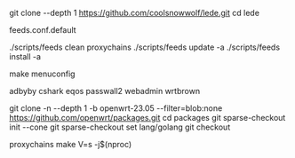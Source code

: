 git clone --depth 1 https://github.com/coolsnowwolf/lede.git
cd lede

feeds.conf.default 

./scripts/feeds clean
proxychains ./scripts/feeds update -a
./scripts/feeds install -a


 make menuconfig
 
adbyby
cshark
eqos
passwall2
webadmin
wrtbrown


 git clone -n --depth 1 -b openwrt-23.05 --filter=blob:none https://github.com/openwrt/packages.git
 cd packages
 git sparse-checkout init --cone
 git sparse-checkout set lang/golang
 git checkout


proxychains make V=s -j$(nproc)